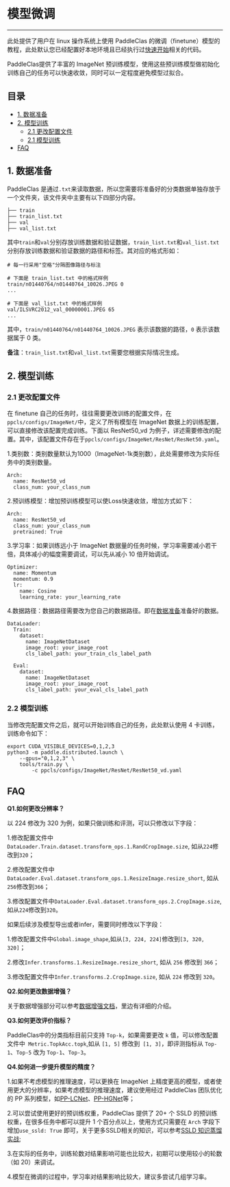# 模型微调
---

此处提供了用户在 linux 操作系统上使用 PaddleClas 的微调（finetune）模型的教程，此处默认您已经配置好本地环境且已经执行过[快速开始](../../quick_start/quick_start_classification_professional.md)相关的代码。

PaddleClas提供了丰富的 ImageNet 预训练模型，使用这些预训练模型做初始化训练自己的任务可以快速收敛，同时可以一定程度避免模型过拟合。

## 目录

- [1. 数据准备](#1)
- [2. 模型训练](#2)
    - [2.1 更改配置文件](#2.1)
    - [2.1 模型训练](#2.2)
- [FAQ](#faq)


<a name="1"></a>
## 1. 数据准备

PaddleClas 是通过`.txt`来读取数据，所以您需要将准备好的分类数据单独存放于一个文件夹，该文件夹中主要有以下四部分内容。

```
├── train
├── train_list.txt
├── val
├── val_list.txt
```

其中`train`和`val`分别存放训练数据和验证数据，`train_list.txt`和`val_list.txt`分别存放训练数据和验证数据的路径和标签。其对应的格式形如：

```shell
# 每一行采用"空格"分隔图像路径与标注

# 下面是 train_list.txt 中的格式样例
train/n01440764/n01440764_10026.JPEG 0
...

# 下面是 val_list.txt 中的格式样例
val/ILSVRC2012_val_00000001.JPEG 65
...
```

其中，`train/n01440764/n01440764_10026.JPEG` 表示该数据的路径，`0` 表示该数据属于 0 类。

**备注**：`train_list.txt`和`val_list.txt`需要您根据实际情况生成。

<a name="2"></a>
## 2. 模型训练

<a name="2.1"></a>
### 2.1 更改配置文件

在 finetune 自己的任务时，往往需要更改训练的配置文件，在`ppcls/configs/ImageNet/`中，定义了所有模型在 ImageNet 数据上的训练配置，可以直接修改该配置完成训练。下面以 ResNet50_vd 为例子，详述需要修改的配置。其中，该配置文件存在于`ppcls/configs/ImageNet/ResNet/ResNet50.yaml`。

1.类别数：类别数量默认为1000（ImageNet-1k类别数），此处需要修改为实际任务中的类别数量。
```
Arch:
  name: ResNet50_vd
  class_num: your_class_num
```

2.预训练模型：增加预训练模型可以使Loss快速收敛，增加方式如下：
```
Arch:
  name: ResNet50_vd
  class_num: your_class_num
  pretrained: True
```

3.学习率：如果训练远小于 ImageNet 数据量的任务时候，学习率需要减小若干倍，具体减小的幅度需要调试，可以先从减小 10 倍开始调试。
```
Optimizer:
  name: Momentum
  momentum: 0.9
  lr:
    name: Cosine
    learning_rate: your_learning_rate
```

4.数据路径：数据路径需要改为您自己的数据路径。即在[数据准备](#1)准备好的数据。

```
DataLoader:
  Train:
    dataset:
      name: ImageNetDataset
      image_root: your_image_root
      cls_label_path: your_train_cls_label_path
      
  Eval:
    dataset: 
      name: ImageNetDataset
      image_root: your_image_root
      cls_label_path: your_eval_cls_label_path
```

<a name="2.2"></a>
### 2.2 模型训练

当修改完配置文件之后，就可以开始训练自己的任务，此处默认使用 4 卡训练，训练命令如下：

```
export CUDA_VISIBLE_DEVICES=0,1,2,3
python3 -m paddle.distributed.launch \
    --gpus="0,1,2,3" \
    tools/train.py \
        -c ppcls/configs/ImageNet/ResNet/ResNet50_vd.yaml
```

<a name="faq"></a>
## FAQ

**Q1.如何更改分辨率？**

以 224 修改为 320 为例，如果只做训练和评测，可以只修改以下字段：

1.修改配置文件中`DataLoader.Train.dataset.transform_ops.1.RandCropImage.size`, 如从`224`修改到`320`；

2.修改配置文件中`DataLoader.Eval.dataset.transform_ops.1.ResizeImage.resize_short`, 如从`256`修改到`366`；

3.修改配置文件中`DataLoader.Eval.dataset.transform_ops.2.CropImage.size`, 如从`224`修改到`320`。

如果后续涉及模型导出或者infer，需要同时修改以下字段：

1.修改配置文件中`Global.image_shape`,如从`[3, 224, 224]`修改到`[3, 320, 320]`；

2.修改`Infer.transforms.1.ResizeImage.resize_short`, 如从 `256` 修改到 `366`；

3.修改配置文件中`Infer.transforms.2.CropImage.size`, 如从 `224` 修改到 `320`。


**Q2.如何更改数据增强？**

关于数据增强部分可以参考[数据增强文档](../config_description/data_augmentation.md)，里边有详细的介绍。

**Q3.如何更改评价指标？**

PaddleClas中的分类指标目前只支持 `Top-k`，如果需要更改 `k` 值，可以修改配置文件中` Metric.TopkAcc.topk`,如从 `[1, 5]` 修改到` [1, 3]`，即评测指标从 `Top-1`、`Top-5` 改为 `Top-1`、`Top-3`。

**Q4.如何进一步提升模型的精度？**

1.如果不考虑模型的推理速度，可以更换在 ImageNet 上精度更高的模型，或者使用更大的分辨率，如果考虑模型的推理速度，建议使用经过 PaddleClas 团队优化的 PP 系列模型，如[PP-LCNet](../../models/ImageNet1k/PP-LCNet.md)、[PP-HGNet](../../models/ImageNet1k/PP-HGNet.md)等；

2.可以尝试使用更好的预训练权重，PaddleClas 提供了 20+ 个 SSLD 的预训练权重，在很多任务中都可以提升 1 个百分点以上，使用方式只需要在 `Arch` 字段下增加`use_ssld: True` 即可，关于更多SSLD相关的知识，可以参考[SSLD 知识蒸馏实战](../advanced/ssld.md);

3.在实际的任务中，训练轮数对结果影响可能也比较大，初期可以使用较小的轮数（如 20）来调试。

4.模型在微调的过程中，学习率对结果影响比较大，建议多尝试几组学习率。
